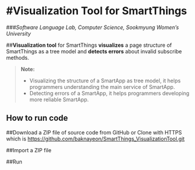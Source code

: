 #Visualization Tool for SmartThings
===================
###*Software Language Lab, Computer Science, Sookmyung Women’s University*


##**Visualization tool** for SmartThings **visualizes** a page structure of SmartThings as a tree model and **detects errors** about invalid subscribe methods.




> **Note:**
> - Visualizing the structure of a SmartApp as tree model, it helps programmers understanding the main service of SmartApp. 
> - Detecting errors of a SmartApp, it helps programmers developing more reliable SmartApp. 




How to run code
-------------
##Download a ZIP file of source code from GitHub or Clone with HTTPS which is https://github.com/baknayeon/SmartThings_VisualizationTool.git

##Import a ZIP file

##Run 



